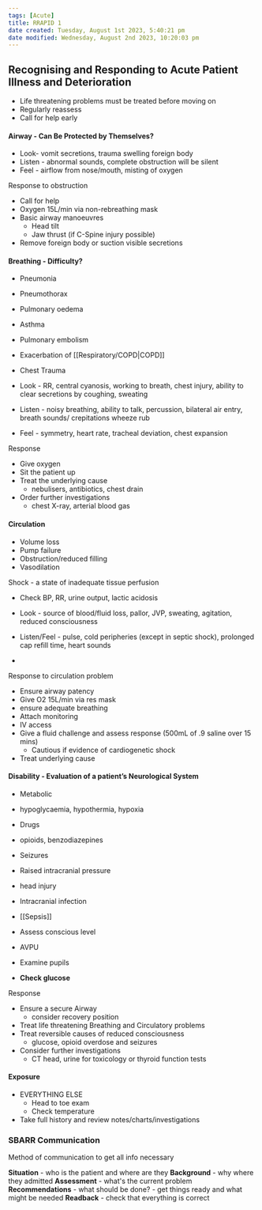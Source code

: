 ```yaml
---
tags: [Acute]
title: RRAPID 1
date created: Tuesday, August 1st 2023, 5:40:21 pm
date modified: Wednesday, August 2nd 2023, 10:20:03 pm
---
```

## Recognising and Responding to Acute Patient Illness and Deterioration

- Life threatening problems must be treated before moving on
- Regularly reassess 
- Call for help early

#### Airway - Can Be Protected by Themselves?
- Look- vomit secretions, trauma swelling foreign body 
- Listen - abnormal sounds, complete obstruction will be silent
- Feel - airflow from nose/mouth, misting of oxygen

Response to obstruction
- Call for help
- Oxygen 15L/min via non-rebreathing mask
- Basic airway manoeuvres
	- Head tilt
	- Jaw thrust (if C-Spine injury possible)
- Remove foreign body or suction visible secretions

#### Breathing - Difficulty?
- Pneumonia 
- Pneumothorax 
- Pulmonary oedema 
- Asthma 
- Pulmonary embolism
- Exacerbation of [[Respiratory/COPD|COPD]] 
- Chest Trauma

- Look - RR, central cyanosis, working to breath, chest injury, ability to clear secretions by coughing, sweating 
- Listen - noisy breathing, ability to talk, percussion, bilateral air entry, breath sounds/ crepitations wheeze rub
- Feel - symmetry, heart rate, tracheal deviation, chest expansion

Response
- Give oxygen 
- Sit the patient up 
- Treat the underlying cause
	- nebulisers, antibiotics, chest drain 
- Order further investigations 
	- chest X-ray, arterial blood gas

#### Circulation
- Volume loss
- Pump failure
- Obstruction/reduced filling
- Vasodilation

Shock - a state of inadequate tissue perfusion
- Check BP, RR, urine output, lactic acidosis

- Look - source of blood/fluid loss, pallor, JVP, sweating, agitation, reduced consciousness
- Listen/Feel - pulse, cold peripheries (except in septic shock), prolonged cap refill time, heart sounds
-

Response to circulation problem
- Ensure airway patency 
- Give O2 15L/min via res mask
- ensure adequate breathing 
- Attach monitoring
- IV access 
- Give a fluid challenge and assess response (500mL of .9 saline over 15 mins)
	- Cautious if evidence of cardiogenetic shock 
- Treat underlying cause 

#### Disability - Evaluation of a patient’s Neurological System
- Metabolic 
- hypoglycaemia, hypothermia, hypoxia
- Drugs 
- opioids, benzodiazepines 
- Seizures
- Raised intracranial pressure 
- head injury
- Intracranial infection 
- [[Sepsis]]

- Assess conscious level
- AVPU 
- Examine pupils
- **Check glucose**


Response
- Ensure a secure Airway 
	- consider recovery position
- Treat life threatening Breathing and Circulatory problems 
- Treat reversible causes of reduced consciousness 
	- glucose, opioid overdose and seizures
- Consider further investigations 
	- CT head, urine for toxicology or thyroid function tests

#### Exposure
- EVERYTHING ELSE
	- Head to toe exam
	- Check temperature
- Take full history and review notes/charts/investigations

### SBARR Communication
Method of communication to get all info necessary

**Situation** - who is the patient and where are they
**Background** - why where they admitted
**Assessment** - what's the current problem
**Recommendations** - what should be done? - get things ready and what might be needed
**Readback** - check that everything is correct

